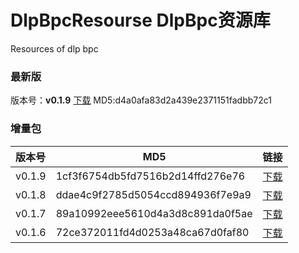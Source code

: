 # DlpBpcResourse DlpBpc资源库
Resources of dlp bpc 

### 最新版
版本号：**v0.1.9** [下载](./src/pack/release.zip) MD5:d4a0afa83d2a439e2371151fadbb72c1

### 增量包    

|版本号    |MD5                               |链接                                       |
|:---      | ---                              | ---                                       |
|v0.1.9    |1cf3f6754db5fd7516b2d14ffd276e76  |[下载](./src/v0.1.9/release.zip)           |
|v0.1.8    |ddae4c9f2785d5054ccd894936f7e9a9  |[下载](./src/v0.1.8/release.zip)           |
|v0.1.7    |89a10992eee5610d4a3d8c891da0f5ae  |[下载](./src/v0.1.7/release.zip)           |
|v0.1.6    |72ce372011fd4d0253a48ca67d0faf80  |[下载](./src/v0.1.6/release.zip)           |
